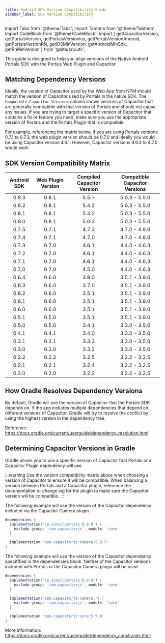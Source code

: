 ```yaml
---
title: Android SDK Version Compatibility Guide
sidebar_label: SDK Version Compatibility
---
```


import Tabs from '@theme/Tabs';
import TabItem from '@theme/TabItem';
import CodeBlock from '@theme/CodeBlock';
import { getCapacitorVersion, getPortalsVersion, getPortalsVersionIos, getPortalsVersionAndroid, getPortalsVersionRN, getiOSMinVersion, getAndroidMinSdk, getRnMinVersion } from '@site/src/util';

This guide is designed to help you align versions of the Native Android Portals SDK with the Portals Web Plugin and Capacitor.

## Matching Dependency Versions

Ideally, the version of Capacitor used by the Web App from NPM should match the version of Capacitor used by Portals in the native SDK. The `Compatible Capacitor Versions` column shows versions of Capacitor that are generally compatible with that version of Portals and should not cause any issues. If you are trying to target a specific version of Capacitor that contains a fix or feature you need, make sure you use the appropriate version of Portals and the Portals Plugin that is compatible.

For example, referencing the matrix below, if you are using Portals versions 0.7.1 to 0.7.3, the web plugin version should be 0.7.0 and ideally you would be using Capacitor version 4.6.1. However, Capacitor versions 4.6.3 to 4.7.0 would work. 

## SDK Version Compatibility Matrix

| Android SDK | Web Plugin Version | Compiled Capacitor Version | Compatible Capacitor Versions |
| :----:      | :----:             | :----:                     | :----:                        |
| 0.8.3       | 0.8.1              | 5.5.+                      | 5.0.3 - 5.5.0                 | 
| 0.8.2       | 0.8.1              | 5.4.2                      | 5.0.3 - 5.5.0                 | 
| 0.8.1       | 0.8.1              | 5.4.2                      | 5.0.3 - 5.5.0                 | 
| 0.8.0       | 0.8.1              | 5.0.3                      | 5.0.3 - 5.5.0                 | 
| 0.7.5       | 0.7.1              | 4.7.3                      | 4.7.0 - 4.8.0                 | 
| 0.7.4       | 0.7.1              | 4.7.0                      | 4.7.0 - 4.8.0                 | 
| 0.7.3       | 0.7.0              | 4.6.1                      | 4.4.0 - 4.6.3                 | 
| 0.7.2       | 0.7.0              | 4.6.1                      | 4.4.0 - 4.6.3                 | 
| 0.7.1       | 0.7.0              | 4.6.1                      | 4.4.0 - 4.6.3                 | 
| 0.7.0       | 0.7.0              | 4.5.0                      | 4.4.0 - 4.6.3                 | 
| 0.6.4       | 0.6.0              | 3.9.0                      | 3.5.1 - 3.9.0                 | 
| 0.6.3       | 0.6.0              | 3.7.0                      | 3.5.1 - 3.9.0                 | 
| 0.6.2       | 0.6.0              | 3.5.1                      | 3.5.1 - 3.9.0                 | 
| 0.6.1       | 0.6.0              | 3.5.1                      | 3.5.1 - 3.9.0                 | 
| 0.6.0       | 0.6.0              | 3.5.1                      | 3.5.1 - 3.9.0                 | 
| 0.5.1       | 0.5.0              | 3.5.1                      | 3.5.1 - 3.9.0                 | 
| 0.5.0       | 0.5.0              | 3.4.1                      | 3.3.0 - 3.5.0                 | 
| 0.4.1       | 0.4.1              | 3.4.0                      | 3.3.0 - 3.5.0                 | 
| 0.3.1       | 0.3.1              | 3.3.3                      | 3.3.0 - 3.5.0                 | 
| 0.3.0       | 0.3.0              | 3.3.2                      | 3.3.0 - 3.5.0                 | 
| 0.2.2       | 0.2.2              | 3.2.5                      | 3.2.2 - 3.2.5                 | 
| 0.2.1       | 0.2.1              | 3.2.4                      | 3.2.2 - 3.2.5                 | 
| 0.2.0       | 0.2.0              | 3.2.2                      | 3.2.2 - 3.2.5                 | 

## How Gradle Resolves Dependency Versions

By default, Gradle will use the version of Capacitor that the Portals SDK depends on. If the app includes multiple dependencies that depend on different versions of Capacitor, Gradle will try to resolve the conflict by using the highest version in the dependency tree. 

Reference: https://docs.gradle.org/current/userguide/dependency_resolution.html

## Determining Capacitor Versions in Gradle

Gradle allows you to use a specific version of Capacitor that Portals or a Capacitor Plugin dependency will use.

:::warning
Use the version compatibility matrix above when choosing a version of Capacitor to ensure it will be compatible. When balancing a version between Portals and a Capacitor plugin, reference the documentation or change log for the plugin to make sure the Capacitor version will be compatible.
:::

The following example will use the version of the Capacitor dependency included via the Capacitor Camera plugin.

```groovy
dependencies {
  implementation('io.ionic:portals:0.8.0') {
    exclude group: 'com.capacitorjs', module: 'core'
  }

  implementation 'com.capacitorjs:camera:5.0.7'
}
```

The following example will use the version of the Capacitor dependency specifified in the dependencies block. Neither of the Capacitor versions included with Portals or the Capacitor Camera plugin will be used.

```groovy
dependencies {
  implementation('io.ionic:portals:0.8.0') {
    exclude group: 'com.capacitorjs', module: 'core'
  }

  implementation('com.capacitorjs:camera:') {
    exclude group: 'com.capacitorjs', module: 'core'
  }

  implementation 'com.capacitorjs:core:5.5.0'
}
```

More information: https://docs.gradle.org/current/userguide/dependency_constraints.html